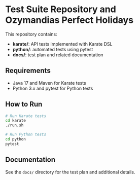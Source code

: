 # Test Suite Repository and Ozymandias Perfect Holidays

This repository contains:

- **karate/**: API tests implemented with Karate DSL  
- **python/**: automated tests using pytest  
- **docs/**: test plan and related documentation

## Requirements

- Java 17 and Maven for Karate tests  
- Python 3.x and pytest for Python tests  

## How to Run

```bash
# Run Karate tests
cd karate
./run.sh

# Run Python tests
cd python
pytest
```

## Documentation

See the `docs/` directory for the test plan and additional details.

